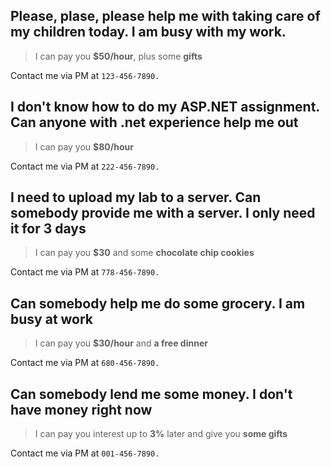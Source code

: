 ## Please, plase, please help me with taking care of my children today. I am busy with my work.

> I can pay you  **$50/hour**, plus some **gifts**

Contact me via PM at ```123-456-7890.```

## I don't know how to do my ASP.NET assignment. Can anyone with .net experience help me out 

> I can pay you  **$80/hour**

Contact me via PM at ```222-456-7890.```

## I need to upload my lab to a server. Can somebody provide me with a server. I only need it for 3 days 

> I can pay you  **$30** and some **chocolate chip cookies**

Contact me via PM at ```778-456-7890.```

## Can somebody help me do some grocery. I am busy at work

> I can pay you  **$30/hour** and **a free dinner**

Contact me via PM at ```680-456-7890.```

## Can somebody lend me some money. I don't have money right now

> I can pay you interest up to **3%** later and give you **some gifts**

Contact me via PM at ```001-456-7890.```